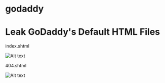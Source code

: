 # godaddy
<h1>Leak GoDaddy's Default HTML Files</h1>

index.shtml

![Alt text](https://cdn.discordapp.com/attachments/675687489775730704/775859017490366494/unknown.png "index.shtml")

404.shtml

![Alt text](https://cdn.discordapp.com/attachments/675687489775730704/775858986116579348/unknown.png "404.shtml")
